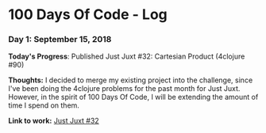 # 100 Days Of Code - Log

### Day 1: September 15, 2018

**Today's Progress**: Published Just Juxt #32: Cartesian Product (4clojure #90)

**Thoughts:** I decided to merge my existing project into the challenge, since I've been doing the 4clojure problems for the past month for Just Juxt. However, in the spirit of 100 Days Of Code, I will be extending the amount of time I spend on them.

**Link to work:** [Just Juxt #32](https://porkostomus.gitlab.io/posts-output/2018-09-15-Just-Juxt-32/)

